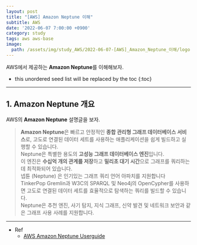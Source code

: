 ```yaml
---
layout: post
title: "[AWS] Amazon Neptune 이해"
subtitle: AWS
date: '2022-06-07 7:00:00 +0900'
category: study
tags: aws aws-base
image:
  path: /assets/img/study_AWS/2022-06-07-[AWS]_Amazon_Neptune_이해/logo.png
---
```


AWS에서 제공하는 **Amazon Neptune**를 이해해보자.

<!--more-->

* this unordered seed list will be replaced by the toc
{:toc}

<hr/>

## 1. Amazon Neptune 개요

AWS의 **Amazon Neptune** 설명글을 보자.

> **Amazon Neptune**은 빠르고 안정적인 **종합 관리형 그래프 데이터베이스 서비스**로, 고도로 연결된 데이터 세트를 사용하는 애플리케이션을 쉽게 빌드하고 실행할 수 있습니다. <br>
> Neptune은 특별한 용도의 **고성능 그래프 데이터베이스 엔진**입니다. <br>
> 이 엔진은 **수십억 개의 관계를 저장**하고 **밀리초 대기 시간**으로 그래프를 쿼리하는 데 최적화되어 있습니다. <br>
> 넵튠 (Neptune) 은 인기있는 그래프 쿼리 언어 아파치를 지원합니다 TinkerPop Gremlin과 W3C의 SPARQL 및 Neo4j의 OpenCypher를 사용하면 고도로 연결된 데이터 세트를 효율적으로 탐색하는 쿼리를 빌드할 수 있습니다. <br>
> Neptune은 추천 엔진, 사기 탐지, 지식 그래프, 신약 발견 및 네트워크 보안과 같은 그래프 사용 사례를 지원합니다.

<hr/>

* Ref
  - [AWS Amazon Neptune Userguide](https://docs.aws.amazon.com/ko_kr/neptune/latest/userguide/intro.html)

